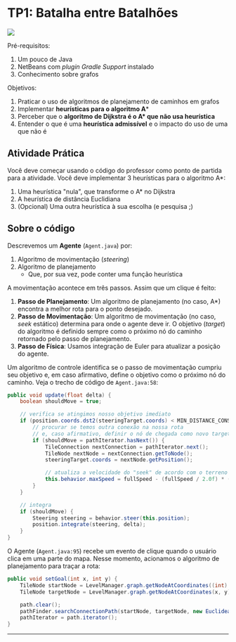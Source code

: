# TP1: Batalha entre Batalhões

![](docs/pathfinding-still.gif)

Pré-requisitos:
  1. Um pouco de Java
  1. NetBeans com _plugin_ _Gradle Support_ instalado
  1. Conhecimento sobre grafos

Objetivos:

1. Praticar o uso de algoritmos de planejamento de caminhos em grafos
1. Implementar **heurísticas para o algoritmo A***
1. Perceber que o **algoritmo de Dijkstra é o A\* que não usa heurística**
1. Entender o que é uma **heurística admissível** e o impacto do uso
   de uma que não é

## Atividade Prática

Você deve começar usando o código do professor como ponto de partida para a
atividade. Você deve implementar 3 heurísticas para o algoritmo A*:

1. Uma heurística "nula", que transforme o A* no Dijkstra
2. A heurística de distância Euclidiana
3. (Opcional) Uma outra heurística à sua escolha (e pesquisa ;)

## Sobre o código

Descrevemos um **Agente** (`Agent.java`) por:

1. Algoritmo de movimentação (_steering_)
1. Algoritmo de planejamento
   - Que, por sua vez, pode conter uma função heurística

A movimentação acontece em três passos. Assim que um clique é feito:

1. **Passo de Planejamento**: Um algoritmo de planejamento (no caso, A*)
   encontra a melhor rota para o ponto desejado.
1. **Passo de Movimentação**: Um algoritmo de movimentação (no caso, _seek_
   estático) determina para onde o agente deve ir. O objetivo (_target_)
   do algoritmo é definido sempre como o próximo nó do caminho retornado
   pelo passo de planejamento.
1. **Passo de Física**: Usamos integração de Euler para atualizar a posição do
   agente.

Um algoritmo de controle identifica se o passo de movimentação cumpriu
seu objetivo e, em caso afirmativo, define o objetivo como o próximo nó do
caminho. Veja o trecho de código de `Agent.java:58`:

```java
public void update(float delta) {
    boolean shouldMove = true;

    // verifica se atingimos nosso objetivo imediato
    if (position.coords.dst2(steeringTarget.coords) < MIN_DISTANCE_CONSIDERED_ZERO_SQUARED) {
        // procurar se temos outra conexão na nossa rota
        // e, caso afirmativo, definir o nó de chegada como novo target
        if (shouldMove = pathIterator.hasNext()) {
            TileConnection nextConnection = pathIterator.next();
            TileNode nextNode = nextConnection.getToNode();
            steeringTarget.coords = nextNode.getPosition();

            // atualiza a velocidade do "seek" de acordo com o terreno (a conexão)
            this.behavior.maxSpeed = fullSpeed - (fullSpeed / 2.0f) * (nextConnection.getCost() - 1) / (LevelManager.maxCost - 1);
        }
    }

    // integra
    if (shouldMove) {
        Steering steering = behavior.steer(this.position);
        position.integrate(steering, delta);
    }
}
```

O Agente (`Agent.java:95`) recebe um evento de clique quando o usuário clica em
uma parte do mapa. Nesse momento, acionamos o algoritmo de planejamento para
traçar a rota:

```java
public void setGoal(int x, int y) {
    TileNode startNode = LevelManager.graph.getNodeAtCoordinates((int) this.position.coords.x, (int) this.position.coords.y);
    TileNode targetNode = LevelManager.graph.getNodeAtCoordinates(x, y);

    path.clear();
    pathFinder.searchConnectionPath(startNode, targetNode, new EuclideanDistanceHeuristic(), path);
    pathIterator = path.iterator();
}
```

---

